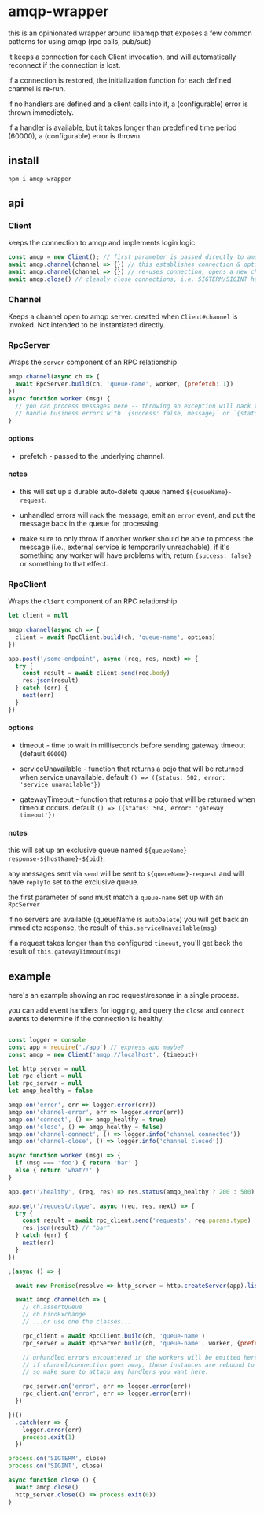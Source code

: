 # amqp-wrapper

this is an opinionated wrapper around libamqp that exposes a few common patterns for using amqp (rpc calls, pub/sub)

it keeps a connection for each Client invocation, and will automatically reconnect if the connection is lost.

if a connection is restored, the initialization function for each defined channel is re-run.

if no handlers are defined and a client calls into it, a (configurable) error is thrown immedietely.

if a handler is available, but it takes longer than predefined time period (60000), a (configurable) error is thrown.

## install

```sh
npm i amqp-wrapper
```

## api

### Client

keeps the connection to amqp and implements login logic

```js
const amqp = new Client(); // first parameter is passed directly to amqplib#connect
await amqp.channel(channel => {}) // this establishes connection & options a channel
await amqp.channel(channel => {}) // re-uses connection, opens a new channel
await amqp.close() // cleanly close connections, i.e. SIGTERM/SIGINT handling
```

### Channel

Keeps a channel open to amqp server.  created when `Client#channel` is invoked.  Not intended to be instantiated directly.


### RpcServer

Wraps the `server` component of an RPC relationship

```js
amqp.channel(async ch => {
  await RpcServer.build(ch, 'queue-name', worker, {prefetch: 1})
})
async function worker (msg) {
  // you can process messages here -- throwing an exception will nack the message and requeue it for later.
  // handle business errors with `{success: false, message}` or `{status: 400, message}` or whatever else
}
```

#### options

* prefetch - passed to the underlying channel.

#### notes

- this will set up a durable auto-delete queue named `${queueName}-request`.

-  unhandled errors will `nack` the message, emit an `error` event, and put the message back in the queue for processing.

- make sure to only throw if another worker should be able to process the message (i.e., external service is temporarily unreachable).
  if it's something any worker will have problems with, return `{success: false}` or something to that effect.


### RpcClient

Wraps the `client` component of an RPC relationship

```js
let client = null

amqp.channel(async ch => {
  client = await RpcClient.build(ch, 'queue-name', options)
})

app.post('/some-endpoint', async (req, res, next) => {
  try {
    const result = await client.send(req.body)
    res.json(result)
  } catch (err) {
    next(err)
  }
})
```

#### options

* timeout - time to wait in milliseconds before sending gateway timeout (default `60000`)

* serviceUnavailable - function that returns a pojo that will be returned when service unavailable.  default `() => ({status: 502, error: 'service unavailable'})`

* gatewayTimeout - function that returns a pojo that will be returned when timeout occurs.  default `() => ({status: 504, error: 'gateway timeout'})`

#### notes

this will set up an exclusive queue named `${queueName}-response-${hostName}-${pid}`.

any messages sent via `send` will be sent to `${queueName}-request` and will have `replyTo` set to the exclusive queue.

the first parameter of `send` must match a `queue-name` set up with an `RpcServer`

if no servers are available (queueName is `autoDelete`) you will get back an immediete response, the result of `this.serviceUnavailable(msg)`

if a request takes longer than the configured `timeout`, you'll get back the result of `this.gatewayTimeout(msg)`

## example

here's an example showing an rpc request/resonse in a single process.

you can add event handlers for logging, and query the `close` and `connect` events to determine if the connection is healthy.

```js

const logger = console
const app = require('./app') // express app maybe?
const amqp = new Client('amqp://localhost', {timeout})

let http_server = null
let rpc_client = null
let rpc_server = null
let amqp_healthy = false

amqp.on('error', err => logger.error(err))
amqp.on('channel-error', err => logger.error(err))
amqp.on('connect', () => amqp_healthy = true)
amqp.on('close', () => amqp_healthy = false)
amqp.on('channel-connect', () => logger.info('channel connected'))
amqp.on('channel-close', () => logger.info('channel closed'))

async function worker (msg) => {
  if (msg === 'foo') { return 'bar' }
  else { return 'what?!' }
}

app.get('/healthy', (req, res) => res.status(amqp_healthy ? 200 : 500).end())

app.get('/request/:type', async (req, res, next) => {
  try {
    const result = await rpc_client.send('requests', req.params.type)
    res.json(result) // "bar"
  } catch (err) {
    next(err)
  }
})

;(async () => {

  await new Promise(resolve => http_server = http.createServer(app).listen(3000, resolve))

  await amqp.channel(ch => {
    // ch.assertQueue
    // ch.bindExchange
    // ...or use one the classes...

    rpc_client = await RpcClient.build(ch, 'queue-name')
    rpc_server = await RpcServer.build(ch, 'queue-name', worker, {prefetch: 1})

    // unhandled errors encountered in the workers will be emitted here.
    // if channel/connection goes away, these instances are rebound to new instances
    // so make sure to attach any handlers you want here.

    rpc_server.on('error', err => logger.error(err))
    rpc_client.on('error', err => logger.error(err))
  })

})()
  .catch(err => {
    logger.error(err)
    process.exit(1)
  })

process.on('SIGTERM', close)
process.on('SIGINT', close)

async function close () {
  await amqp.close()
  http_server.close(() => process.exit(0))
}

```
